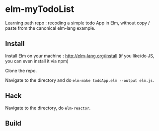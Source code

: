 # elm-myTodoList

Learning path repo : recoding a simple todo App in Elm, without copy / paste from the canonical elm-lang example.

## Install

Install Elm on your machine : http://elm-lang.org/install (if you like/do JS, you can even install it via npm)

Clone the repo.

Navigate to the directory and do `elm-make todoApp.elm --output elm.js`.

## Hack

Navigate to the directory, do `elm-reactor`.

## Build
